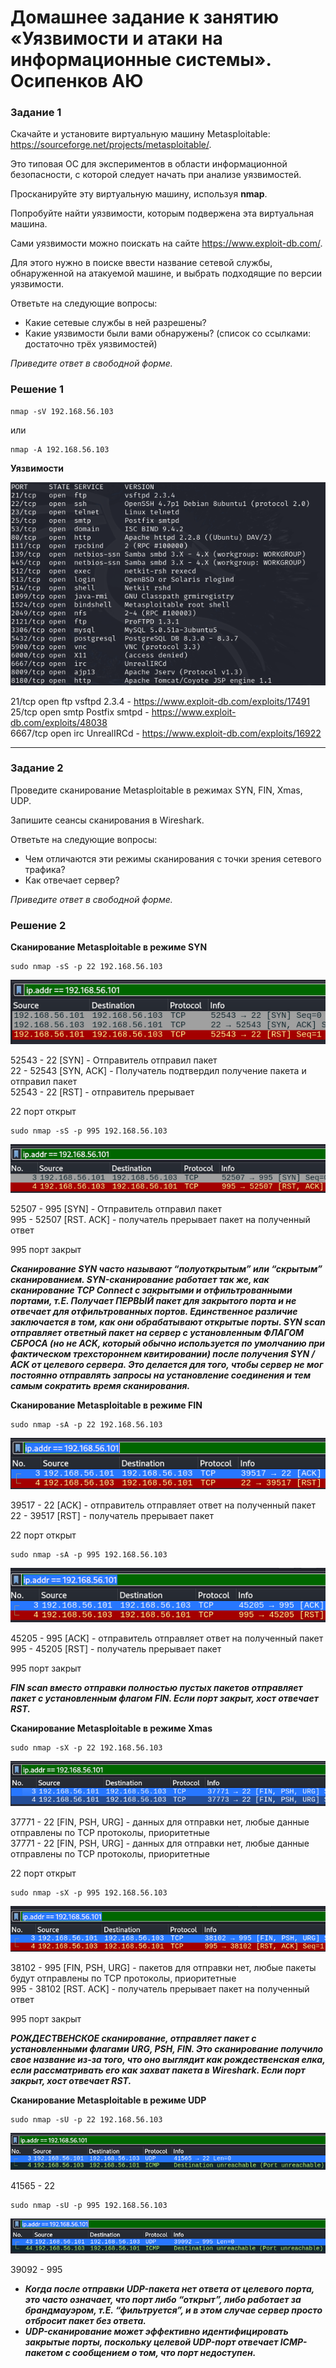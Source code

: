 
# Домашнее задание к занятию «Уязвимости и атаки на информационные системы». Осипенков АЮ

### Задание 1

Скачайте и установите виртуальную машину Metasploitable: https://sourceforge.net/projects/metasploitable/.

Это типовая ОС для экспериментов в области информационной безопасности, с которой следует начать при анализе уязвимостей.

Просканируйте эту виртуальную машину, используя **nmap**.

Попробуйте найти уязвимости, которым подвержена эта виртуальная машина.

Сами уязвимости можно поискать на сайте https://www.exploit-db.com/.

Для этого нужно в поиске ввести название сетевой службы, обнаруженной на атакуемой машине, и выбрать подходящие по версии уязвимости.

Ответьте на следующие вопросы:

- Какие сетевые службы в ней разрешены?
- Какие уязвимости были вами обнаружены? (список со ссылками: достаточно трёх уязвимостей)
  
*Приведите ответ в свободной форме.*  


### Решение 1

```
nmap -sV 192.168.56.103
```
или
```
nmap -A 192.168.56.103
```
**Уязвимости**

![alt text](https://github.com/Kovrei/home_work/blob/main/syssec/13-01/img/13-01-01.PNG?raw=true)

21/tcp   open  ftp         vsftpd 2.3.4 - https://www.exploit-db.com/exploits/17491   
25/tcp   open  smtp        Postfix smtpd - https://www.exploit-db.com/exploits/48038  
6667/tcp open  irc         UnrealIRCd - https://www.exploit-db.com/exploits/16922  

------

### Задание 2

Проведите сканирование Metasploitable в режимах SYN, FIN, Xmas, UDP.

Запишите сеансы сканирования в Wireshark.

Ответьте на следующие вопросы:

- Чем отличаются эти режимы сканирования с точки зрения сетевого трафика?
- Как отвечает сервер?

*Приведите ответ в свободной форме.*

### Решение 2
**Сканирование Metasploitable в режиме SYN**
```
sudo nmap -sS -p 22 192.168.56.103
```
![alt text](https://github.com/Kovrei/home_work/blob/main/syssec/13-01/img/13-02-1.PNG?raw=true)

52543 - 22 [SYN] - Отправитель отправил пакет  
22 - 52543 [SYN, ACK] - Получатель подтвердил получение пакета и отправил пакет  
52543 - 22 [RST] - отправитель прерывает 

22 порт открыт  

```
sudo nmap -sS -p 995 192.168.56.103
```
![alt text](https://github.com/Kovrei/home_work/blob/main/syssec/13-01/img/13-02-2.PNG?raw=true)

52507 - 995 [SYN] - Отправитель отправил пакет  
995 - 52507 [RST. ACK] - получатель прерывает пакет на полученный ответ 

995 порт закрыт  

***Cканирование SYN часто называют “полуоткрытым” или “скрытым” сканированием. SYN-сканирование работает так же, как сканирование TCP Connect с закрытыми и отфильтрованными портами, т.Е. Получает ПЕРВЫЙ пакет для закрытого порта и не отвечает для отфильтрованных портов. Единственное различие заключается в том, как они обрабатывают открытые порты. SYN scan отправляет ответный пакет на сервер с установленным ФЛАГОМ СБРОСА (но не ACK, который обычно используется по умолчанию при фактическом трехстороннем квитировании) после получения SYN / ACK от целевого сервера. Это делается для того, чтобы сервер не мог постоянно отправлять запросы на установление соединения и тем самым сократить время сканирования.***

**Сканирование Metasploitable в режиме FIN**
```
sudo nmap -sА -p 22 192.168.56.103
```
![alt text](https://github.com/Kovrei/home_work/blob/main/syssec/13-01/img/13-02-3.PNG?raw=true)

39517 - 22 [ACK] - отправитель отправляет ответ на полученный пакет  
22 - 39517 [RST] - получатель прерывает пакет  

22 порт открыт  

```
sudo nmap -sА -p 995 192.168.56.103
```
![alt text](https://github.com/Kovrei/home_work/blob/main/syssec/13-01/img/13-02-4.PNG?raw=true)

45205 - 995 [ACK] - отправитель отправляет ответ на полученный пакет   
995 - 45205 [RST] - получатель прерывает пакет    

995 порт закрыт  

***FIN scan вместо отправки полностью пустых пакетов отправляет пакет с установленным флагом FIN. Если порт закрыт, хост отвечает RST.***

**Сканирование Metasploitable в режиме Xmas**
```
sudo nmap -sX -p 22 192.168.56.103
```
![alt text](https://github.com/Kovrei/home_work/blob/main/syssec/13-01/img/13-02-5.PNG?raw=true)

37771 - 22 [FIN, PSH, URG] - данных для отправки нет, любые данные отправлены по TCP протоколы, приоритетные   
37771 - 22 [FIN, PSH, URG] - данных для отправки нет, любые данные отправлены по TCP протоколы, приоритетные    

22 порт открыт  

```
sudo nmap -sX -p 995 192.168.56.103
```
![alt text](https://github.com/Kovrei/home_work/blob/main/syssec/13-01/img/13-02-6.PNG?raw=true)

38102 - 995 [FIN, PSH, URG] - пакетов для отправки нет, любые пакеты будут отправлены по TCP протоколы, приоритетные   
995 - 38102 [RST. ACK]  - получатель прерывает пакет на полученный ответ  

995 порт закрыт  

***РОЖДЕСТВЕНСКОЕ сканирование, отправляет пакет с установленными флагами URG, PSH, FIN. Это сканирование получило свое название из-за того, что оно выглядит как рождественская елка, если рассматривать его как захват пакета в Wireshark. Если порт закрыт, хост отвечает RST.***

**Сканирование Metasploitable в режиме UDP**
```
sudo nmap -sU -p 22 192.168.56.103
```
![alt text](https://github.com/Kovrei/home_work/blob/main/syssec/13-01/img/13-02-7.PNG?raw=true)

41565 - 22  

```
sudo nmap -sU -p 995 192.168.56.103
```
![alt text](https://github.com/Kovrei/home_work/blob/main/syssec/13-01/img/13-02-8.PNG?raw=true)

39092 - 995

*  ***Когда после отправки UDP-пакета нет ответа от целевого порта, это часто означает, что порт либо “открыт”, либо работает за брандмауэром, т.Е. “фильтруется”, и в этом случае сервер просто отбросит пакет без ответа.***
*  ***UDP-сканирование может эффективно идентифицировать закрытые порты, поскольку целевой UDP-порт отвечает ICMP-пакетом с сообщением о том, что порт недоступен.***

